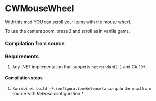 # CWMouseWheel
With this mod YOU can scroll your items with the mouse wheel.

To use the camera zoom, press Z and scroll as in vanilla game.

### Compilation from source

### Requirements
1. Any .NET implementation that supports ``netstandard2.1`` and C# 10+.

#### Compilation steps:
1. Run ``dotnet build -P:Configuration=Release`` to compile the mod from source with *Release* configuration.*
